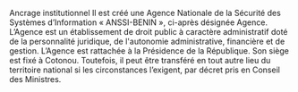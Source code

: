 Ancrage institutionnel
Il est créé une Agence Nationale de la Sécurité des Systèmes d’Information « ANSSI-BENIN », ci-après désignée Agence.
L’Agence est un établissement de droit public à caractère administratif doté de la personnalité juridique, de l'autonomie administrative, financière et de gestion.
L’Agence est rattachée à la Présidence de la République.
Son siège est fixé à Cotonou. Toutefois, il peut être transféré en tout autre lieu du territoire
national si les circonstances l’exigent, par décret pris en Conseil des Ministres.